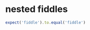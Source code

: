# nested fiddles

<!--
  this fiddle should create

  describe("parent suite", () => {
    context("child suite", () => {
      it("test itself", () => {}
    })
  })
-->

<!-- fiddle parent suite / child suite / test itself -->
```js
expect('fiddle').to.equal('fiddle')
```
<!-- fiddle-end -->

